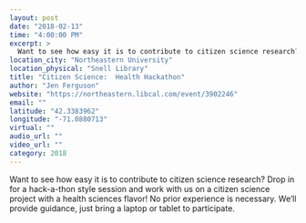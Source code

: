 ```yaml
---
layout: post
date: "2018-02-13"
time: "4:00:00 PM"
excerpt: >
  Want to see how easy it is to contribute to citizen science research? Drop in for a hack-a-thon style session and work with us on a citizen ...
location_city: "Northeastern University"
location_physical: "Snell Library"
title: "Citizen Science:  Health Hackathon"
author: "Jen Ferguson"
website: "https://northeastern.libcal.com/event/3902246"
email: ""
latitude: "42.3383962"
longitude: "-71.0880713"
virtual: ""
audio_url: ""
video_url: ""
category: 2018
---
```


Want to see how easy it is to contribute to citizen science research? Drop in for a hack-a-thon style session and work with us on a citizen science project with a health sciences flavor! No prior experience is necessary. We’ll provide guidance, just bring a laptop or tablet to participate. 
